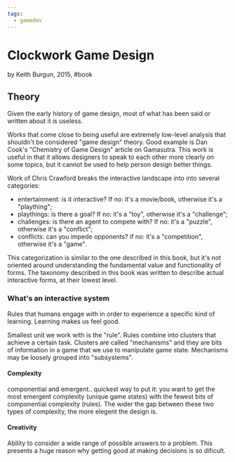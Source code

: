 ```yaml
---
tags:
  - gamedev
---
```


# Clockwork Game Design

by Keith Burgun, 2015, #book

## Theory

Given the early history of game design, most of what has been said or written
about it is useless.

Works that come close to being useful are extremely low-level analysis that
shouldn't be considered "game design" theory. Good example is Dan Cook's
"Chemistry of Game Design" article on Gamasutra. This work is useful in that it
allows designers to speak to each other more clearly on some topics, but it
cannot be used to help person design better things.

Work of Chris Crawford breaks the interactive landscape into into several
categories:

- entertainment: is it interactive? If no: it's a movie/book, otherwise it's a
  "plaything";
- playthings: is there a goal? If no: it's a "toy", otherwise it's a
  "challenge";
- challenges: is there an agent to compete with? If no: it's a "puzzle",
  otherwise it's a "conflict";
- conflicts: can you impede opponents? if no: it's a "competition", otherwise
  it's a "game".

This categorization is similar to the one described in this book, but it's not
oriented around understanding the fundamental value and functionality of forms.
The taxonomy described in this book was written to describe actual interactive
forms, at their lowest level.

### What's an interactive system

Rules that humans engage with in order to experience a specific kind of
learning. Learning makes us feel good.

Smallest unit we work with is the "rule". Rules combine into clusters that
achieve a certain task. Clusters are called "mechanisms" and they are bits of
information in a game that we use to manipulate game state. Mechanisms may be
loosely grouped into "subsystems".

#### Complexity

componential and emergent.. quickest way to put it: you want to get the most
emergent complexity (unique game states) with the fewest bits of componential
complexity (rules). The wider the gap between these two types of complexity, the
more elegent the design is.

#### Creativity

Ability to consider a wide range of possible answers to a problem. This presents
a huge reason why getting good at making decisions is so dificult.
